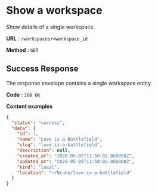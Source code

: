 # Show a workspace

Show details of a single workspace.

**URL** : `/workspaces/<workspace_id`

**Method** : `GET`

## Success Response

The response envelope contains a single workspace entity.

**Code** : `200 OK`

**Content examples**

```json
{
  "status": "success",
  "data": {
    "id": 1,
    "name": "Love is a Battlefield",
    "slug": "love-is-a-battlefield",
    "description": null,
    "created_at": "2020-05-05T11:50:02.868008Z",
    "updated_at": "2020-05-05T11:50:02.868008Z",
    "kind": "local",
    "location": "~/Ncube/love-is-a-battlefield"
  }
}
```
